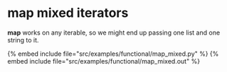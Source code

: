 # map mixed iterators

**map** works on any iterable, so we might end up passing one list and one string to it.

{% embed include file="src/examples/functional/map_mixed.py" %}
{% embed include file="src/examples/functional/map_mixed.out" %}



